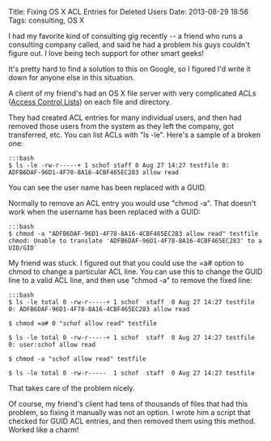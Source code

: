 Title: Fixing OS X ACL Entries for Deleted Users
Date: 2013-08-29 18:56
Tags: consulting, OS X

I had my favorite kind of consulting gig recently -- a friend who runs a
consulting company called, and said he had a problem his guys couldn't
figure out. I love being tech support for other smart geeks!

It's pretty hard to find a solution to this on Google, so I figured I'd
write it down for anyone else in this situation.

A client of my friend's had an OS X file server with very complicated
ACLs ([Access Control Lists](http://support.apple.com/kb/PH8010)) on
each file and directory.

They had created ACL entries for many individual users, and then had
removed those users from the system as they left the company, got
transferred, etc. You can list ACLs with "ls -le". Here's a sample of a
broken one:

    :::bash
    $ ls -le -rw-r-----+ 1 schof staff 0 Aug 27 14:27 testfile 0: ADFB6DAF-96D1-4F78-8A16-4CBF465EC283 allow read

You can see the user name has been replaced with a GUID.

Normally to remove an ACL entry you would use "chmod -a". That doesn't
work when the username has been replaced with a GUID:

    :::bash
    $ chmod -a "ADFB6DAF-96D1-4F78-8A16-4CBF465EC283 allow read" testfile
    chmod: Unable to translate 'ADFB6DAF-96D1-4F78-8A16-4CBF465EC283' to a UID/GID`

My friend was stuck. I figured out that you could use the =a# option to
chmod to change a particular ACL line. You can use this to change the
GUID line to a valid ACL line, and then use "chmod -a" to remove the
fixed line:

    :::bash
    $ ls -le total 0 -rw-r-----+ 1 schof  staff  0 Aug 27 14:27 testfile 0: ADFB6DAF-96D1-4F78-8A16-4CBF465EC283 allow read

    $ chmod =a# 0 "schof allow read" testfile

    $ ls -le total 0 -rw-r-----+ 1 schof  staff  0 Aug 27 14:27 testfile 0: user:schof allow read

    $ chmod -a "schof allow read" testfile

    $ ls -le total 0 -rw-r-----  1 schof  staff  0 Aug 27 14:27 testfile

That takes care of the problem nicely.

Of course, my friend's client had tens of thousands of files that had
this problem, so fixing it manually was not an option. I wrote him a
script that checked for GUID ACL entries, and then removed them using
this method. Worked like a charm!
